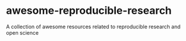 # awesome-reproducible-research
A collection of awesome resources related to reproducible research and open science
